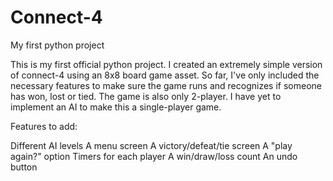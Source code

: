 # Connect-4
My first python project

This is my first official python project. I created an extremely simple version of connect-4 using an 8x8 board game asset. 
So far, I've only included the necessary features to make sure the game runs and recognizes if someone has won, lost or tied.
The game is also only 2-player. I have yet to implement an AI to make this a single-player game. 

Features to add:

Different AI levels
A menu screen
A victory/defeat/tie screen 
A "play again?" option
Timers for each player
A win/draw/loss count
An undo button
